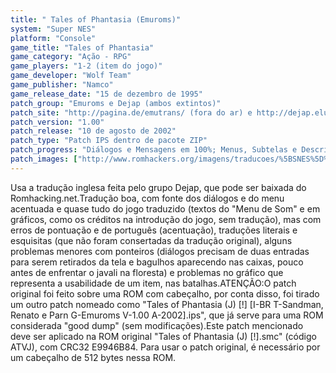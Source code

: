 ```yaml
---
title: " Tales of Phantasia (Emuroms)"
system: "Super NES"
platform: "Console"
game_title: "Tales of Phantasia"
game_category: "Ação - RPG"
game_players: "1-2 (item do jogo)"
game_developer: "Wolf Team"
game_publisher: "Namco"
game_release_date: "15 de dezembro de 1995"
patch_group: "Emuroms e Dejap (ambos extintos)"
patch_site: "http://pagina.de/emutrans/ (fora do ar) e http://dejap.eludevisibility.org/ (inativo)"
patch_version: "1.00"
patch_release: "10 de agosto de 2002"
patch_type: "Patch IPS dentro de pacote ZIP"
patch_progress: "Diálogos e Mensagens em 100%; Menus, Subtelas e Descrições em aproximadamente ~99%; Itens, Magias e Inimigos em ~98%"
patch_images: ["http://www.romhackers.org/imagens/traducoes/%5BSNES%5D%20Tales%20of%20Phantasia%20-%20Emuroms%20-%201.png","http://www.romhackers.org/imagens/traducoes/%5BSNES%5D%20Tales%20of%20Phantasia%20-%20Emuroms%20-%202.png","http://www.romhackers.org/imagens/traducoes/%5BSNES%5D%20Tales%20of%20Phantasia%20-%20Emuroms%20-%203.png"]
---
```

Usa a tradução inglesa feita pelo grupo Dejap, que pode ser baixada do Romhacking.net.Tradução boa, com fonte dos diálogos e do menu acentuada e quase tudo do jogo traduzido (textos do "Menu de Som" e em gráficos, como os créditos na introdução do jogo, sem tradução), mas com erros de pontuação e de português (acentuação), traduções literais e esquisitas (que não foram consertadas da tradução original), alguns problemas menores com ponteiros (diálogos precisam de duas entradas para serem retirados da tela e bagulhos aparecendo nas caixas, pouco antes de enfrentar o javali na floresta) e problemas no gráfico que representa a usabilidade de um item, nas batalhas.ATENÇÃO:O patch original foi feito sobre uma ROM com cabeçalho, por conta disso, foi tirado um outro patch nomeado como "Tales of Phantasia (J) [!] [I-BR T-Sandman, Renato e Parn G-Emuroms V-1.00 A-2002].ips", que já serve para uma ROM considerada "good dump" (sem modificações).Este patch mencionado deve ser aplicado na ROM original "Tales of Phantasia (J) [!].smc" (código ATVJ), com CRC32 E9946B84. Para usar o patch original, é necessário por um cabeçalho de 512 bytes nessa ROM.